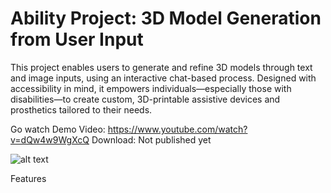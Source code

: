 # Ability Project: 3D Model Generation from User Input

This project enables users to generate and refine 3D models through text and image inputs, using an interactive chat-based process. Designed with accessibility in mind, it empowers individuals—especially those with disabilities—to create custom, 3D-printable assistive devices and prosthetics tailored to their needs.

Go watch Demo Video: https://www.youtube.com/watch?v=dQw4w9WgXcQ
Download: Not published yet

![alt text]([./res/ability_intro1.png)

Features
 
